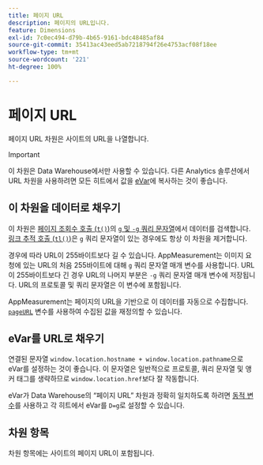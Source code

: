 ```yaml
---
title: 페이지 URL
description: 페이지의 URL입니다.
feature: Dimensions
exl-id: 7c0ec494-d79b-4b65-9161-bdc48485af84
source-git-commit: 35413ac43eed5ab7218794f26e4753acf08f18ee
workflow-type: tm+mt
source-wordcount: '221'
ht-degree: 100%

---
```


# 페이지 URL

페이지 URL 차원은 사이트의 URL을 나열합니다.

>[!IMPORTANT]
>
>이 차원은 Data Warehouse에서만 사용할 수 있습니다. 다른 Analytics 솔루션에서 URL 차원을 사용하려면 모든 히트에서 값을 [eVar](evar.md)에 복사하는 것이 좋습니다.

## 이 차원을 데이터로 채우기

이 차원은 [페이지 조회수 호출 (`t()`)](/help/implement/vars/functions/t-method.md)의 [`g` 및 `-g` 쿼리 문자열](/help/implement/validate/query-parameters.md)에서 데이터를 검색합니다. [링크 추적 호출 (`tl()`)](/help/implement/vars/functions/tl-method.md)은 `g` 쿼리 문자열이 있는 경우에도 항상 이 차원을 제거합니다.

경우에 따라 URL이 255바이트보다 길 수 있습니다. AppMeasurement는 이미지 요청에 있는 URL의 처음 255바이트에 대해 `g` 쿼리 문자열 매개 변수를 사용합니다. URL이 255바이트보다 긴 경우 URL의 나머지 부분은 `-g` 쿼리 문자열 매개 변수에 저장됩니다. URL의 프로토콜 및 쿼리 문자열은 이 변수에 포함됩니다.

AppMeasurement는 페이지의 URL을 기반으로 이 데이터를 자동으로 수집합니다. [`pageURL`](/help/implement/vars/page-vars/pageurl.md) 변수를 사용하여 수집된 값을 재정의할 수 있습니다.

## eVar를 URL로 채우기

연결된 문자열 `window.location.hostname + window.location.pathname`으로 eVar를 설정하는 것이 좋습니다. 이 문자열은 일반적으로 프로토콜, 쿼리 문자열 및 앵커 태그를 생략하므로 `window.location.href`보다 잘 작동합니다.

eVar가 Data Warehouse의 “페이지 URL” 차원과 정확히 일치하도록 하려면 [동적 변수](/help/implement/vars/page-vars/dynamic-variables.md)를 사용하고 각 히트에서 eVar를 `D=g`로 설정할 수 있습니다.

## 차원 항목

차원 항목에는 사이트의 페이지 URL이 포함됩니다.
